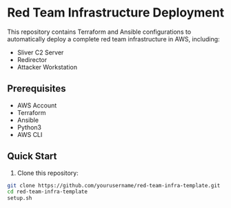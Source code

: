 # Red Team Infrastructure Deployment

This repository contains Terraform and Ansible configurations to automatically deploy a complete red team infrastructure in AWS, including:
- Sliver C2 Server
- Redirector
- Attacker Workstation

## Prerequisites

- AWS Account
- Terraform
- Ansible
- Python3
- AWS CLI

## Quick Start

1. Clone this repository:
```bash
git clone https://github.com/yourusername/red-team-infra-template.git
cd red-team-infra-template
setup.sh
